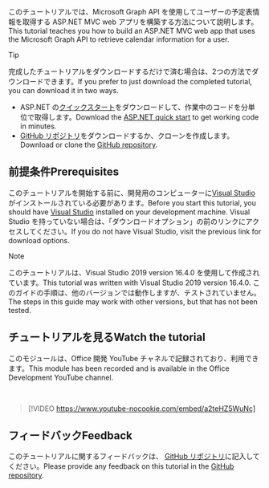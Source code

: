 <!-- markdownlint-disable MD002 MD041 -->

<span data-ttu-id="b578c-101">このチュートリアルでは、Microsoft Graph API を使用してユーザーの予定表情報を取得する ASP.NET MVC web アプリを構築する方法について説明します。</span><span class="sxs-lookup"><span data-stu-id="b578c-101">This tutorial teaches you how to build an ASP.NET MVC web app that uses the Microsoft Graph API to retrieve calendar information for a user.</span></span>

> [!TIP]
> <span data-ttu-id="b578c-102">完成したチュートリアルをダウンロードするだけで済む場合は、2つの方法でダウンロードできます。</span><span class="sxs-lookup"><span data-stu-id="b578c-102">If you prefer to just download the completed tutorial, you can download it in two ways.</span></span>
>
> - <span data-ttu-id="b578c-103">ASP.NET の[クイックスタート](https://developer.microsoft.com/graph/quick-start?platform=option-dotnet)をダウンロードして、作業中のコードを分単位で取得します。</span><span class="sxs-lookup"><span data-stu-id="b578c-103">Download the [ASP.NET quick start](https://developer.microsoft.com/graph/quick-start?platform=option-dotnet) to get working code in minutes.</span></span>
> - <span data-ttu-id="b578c-104">[GitHub リポジトリ](https://github.com/microsoftgraph/msgraph-training-aspnetmvcapp)をダウンロードするか、クローンを作成します。</span><span class="sxs-lookup"><span data-stu-id="b578c-104">Download or clone the [GitHub repository](https://github.com/microsoftgraph/msgraph-training-aspnetmvcapp).</span></span>

## <a name="prerequisites"></a><span data-ttu-id="b578c-105">前提条件</span><span class="sxs-lookup"><span data-stu-id="b578c-105">Prerequisites</span></span>

<span data-ttu-id="b578c-106">このチュートリアルを開始する前に、開発用のコンピューターに[Visual Studio](https://visualstudio.microsoft.com/vs/)がインストールされている必要があります。</span><span class="sxs-lookup"><span data-stu-id="b578c-106">Before you start this tutorial, you should have [Visual Studio](https://visualstudio.microsoft.com/vs/) installed on your development machine.</span></span> <span data-ttu-id="b578c-107">Visual Studio を持っていない場合は、「ダウンロードオプション」の前のリンクにアクセスしてください。</span><span class="sxs-lookup"><span data-stu-id="b578c-107">If you do not have Visual Studio, visit the previous link for download options.</span></span>

> [!NOTE]
> <span data-ttu-id="b578c-108">このチュートリアルは、Visual Studio 2019 version 16.4.0 を使用して作成されています。</span><span class="sxs-lookup"><span data-stu-id="b578c-108">This tutorial was written with Visual Studio 2019 version 16.4.0.</span></span> <span data-ttu-id="b578c-109">このガイドの手順は、他のバージョンでは動作しますが、テストされていません。</span><span class="sxs-lookup"><span data-stu-id="b578c-109">The steps in this guide may work with other versions, but that has not been tested.</span></span>

## <a name="watch-the-tutorial"></a><span data-ttu-id="b578c-110">チュートリアルを見る</span><span class="sxs-lookup"><span data-stu-id="b578c-110">Watch the tutorial</span></span>

<span data-ttu-id="b578c-111">このモジュールは、Office 開発 YouTube チャネルで記録されており、利用できます。</span><span class="sxs-lookup"><span data-stu-id="b578c-111">This module has been recorded and is available in the Office Development YouTube channel.</span></span>

<!-- markdownlint-disable MD033 MD034 -->
<br/>

> [!VIDEO https://www.youtube-nocookie.com/embed/a2teHZ5WuNc]
<!-- markdownlint-enable MD033 MD034 -->

## <a name="feedback"></a><span data-ttu-id="b578c-112">フィードバック</span><span class="sxs-lookup"><span data-stu-id="b578c-112">Feedback</span></span>

<span data-ttu-id="b578c-113">このチュートリアルに関するフィードバックは、 [GitHub リポジトリ](https://github.com/microsoftgraph/msgraph-training-aspnetmvcapp)に記入してください。</span><span class="sxs-lookup"><span data-stu-id="b578c-113">Please provide any feedback on this tutorial in the [GitHub repository](https://github.com/microsoftgraph/msgraph-training-aspnetmvcapp).</span></span>
